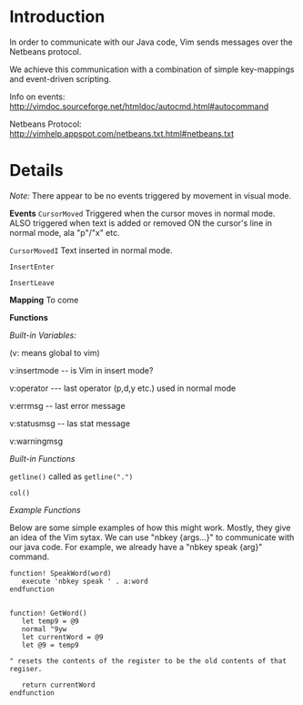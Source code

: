 # Introduction #

In order to communicate with our Java code, Vim sends messages over the Netbeans protocol.

We achieve this communication with a combination of simple key-mappings and event-driven scripting.

Info on events: http://vimdoc.sourceforge.net/htmldoc/autocmd.html#autocommand

Netbeans Protocol:
http://vimhelp.appspot.com/netbeans.txt.html#netbeans.txt

# Details #


_Note:_  There appear to be no events triggered by movement in visual mode.

**Events**
`CursorMoved`  Triggered when the cursor moves in normal mode. ALSO triggered when text is added or removed ON the cursor's line in normal mode, ala "p"/"x" etc.

`CursorMovedI`  Text inserted in normal mode.

`InsertEnter`

`InsertLeave`


**Mapping**
To come

**Functions**

_Built-in Variables:_

(v:  means global to vim)

v:insertmode -- is Vim in insert mode?

v:operator --- last operator (p,d,y etc.) used in normal mode

v:errmsg   -- last error message

v:statusmsg -- las stat message

v:warningmsg

_Built-in Functions_

`getline()`   called as `getline(".")`

`col()`

_Example Functions_

Below are some simple examples of how this might work.
Mostly, they give an idea of the Vim sytax. We can use "nbkey {args...}"
to communicate with our java code. For example, we already have a "nbkey speak {arg}" command.

```
function! SpeakWord(word)
   execute 'nbkey speak ' . a:word
endfunction


function! GetWord()
   let temp9 = @9
   normal "9yw
   let currentWord = @9 
   let @9 = temp9

" resets the contents of the register to be the old contents of that regiser.

   return currentWord
endfunction

```